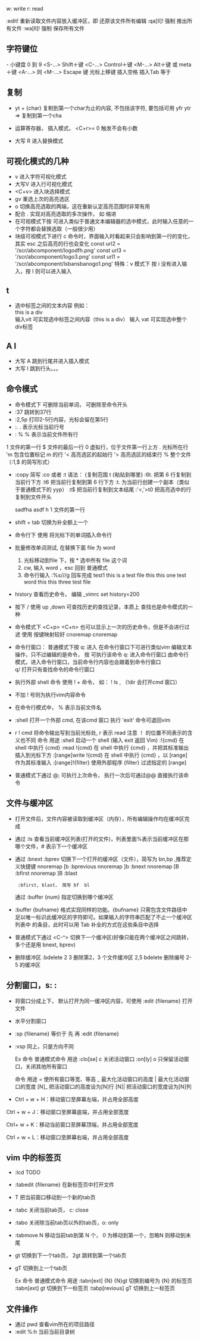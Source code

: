 w:  write
r: read

:edit! 重新读取文件内容放入缓冲区，即 还原该文件所有编辑
:qa[ll]!  强制 推出所有文件
:wa[ll]! 强制 保存所有文件

## 字符键位
<k0> - <k9> 小键盘 0 到 9 
<S-...> Shift＋键 
<C-...> Control＋键 
<M-...> Alt＋键 或 meta＋键 
<A-...> 同 <M-...> 
<Esc> Escape 键 
<Up> 光标上移键 
<Space> 插入空格 
<Tab> 插入Tab 
<CR> 等于<Enter>

## 复制
* yt + {char}  复制到第一个char为止的内容, 不包括该字符, 要包括可用 yfr
  ytr  => 复制到第一个cha

* 运算寄存器， 插入模式， <C+r>=
  0 触发不会有小数 
* 大写 R 进入替换模式

## 可视化模式的几种

* v 进入字符可视化模式
* 大写V 进入行可视化模式
* <C+v> 进入块选择模式
* gv 重选上次的高亮选区
* o 切换高亮选取的两端，这在重新认定高亮范围时非常有用
* 配合 . 实现对高亮选取的多次操作， 如 缩进
* 在可视模式下按 <C-g> 可进入类似于普通文本编辑器的选中模式，此时输入任意的一个字符都会替换选取（一般很少用）  
* 块级可视模式下进行 c 命令时，界面输入时看起来只会影响到第一行的变化，其实 esc 之后高亮的行也会变化
  const url2 = '/scr/abcomponent/logodfh.png'
  const url3 = '/scr/abcomponent/logo3.png'
  const url1 = '/scr/abcomponent/lsbansbanogo1.png'
  特殊：v 模式下 按 i 没有进入输入，按 I 则可以进入输入


## t

* 选中标签之间的文本内容
  例如：<div>this is a div</div>  输入vit 可实现选中标签之间内容（this is a div）
        输入 vat 可实现选中整个 div标签

## A  I
* 大写 A 跳到行尾并进入插入模式
* 大写 I 跳到行头。。。

## 命令模式
* 命令模式下 <C-w> 可删除当前单词， <C-u> 可删除至命令开头
* :37  跳转到37行
* :2,5p 打印2-5行内容，光标会留在第5行
* :.    . 表示光标当前行号
* : %   % 表示当前文件所有行

1 文件的第一行
$ 文件的最后一行
0 虚拟行，位于文件第一行上方
. 光标所在行
'm 包含位置标记 m 的行
'< 高亮选区的起始行
'> 高亮选区的结束行
% 整个文件（:1,$ 的简写形式）

* :copy  简写 :co  或者 :t   语法： {复制范围 t {粘贴到哪里}
  :6t. 把第 6 行复制到当前行下方
  :t6 把当前行复制到第 6 行下方
  :t. 为当前行创建一个副本（类似于普通模式下的 yyp）
  :t$ 把当前行复制到文本结尾
  :'<,'>t0 把高亮选中的行复制到文件开头

  sadfha asdf h
1 文件的第一行

* shift + tab 切换为补全额上一个
* 命令行下 使用 <C-r><C-w> 将光标下的单词插入命令行
* 批量修改单词测试, 在替换下面 file 为 word  
  1. 光标移动到file 下，按 * 选中所有 file 这个词
  2. cw, 输入 word ，esc 回到 普通模式
  3. 命令行输入 :%s//<C-r-w>/g  回车完成
  test1 this is a test file
  this this one test word
  this this three test file
* history 查看历史命令， 编辑 _vimrc   set history=200
* 按下 / 使用 up ,down 可查找历史的查找记录，本质上 查找也是命令模式的一种
* 命令模式下 <C+p> <C+n> 也可以显示上一次的历史命令，但是不会进行过滤
  使用 按键映射较好
  cnoremap <C-p> <Up>
  cnoremap <C-n> <Down>
* 命令行窗口：  普通模式下按   q:   进入
  在命令行窗口下可进行类似vim 编辑文本操作，只不过编辑的是命令， 按 <CR> 可执行该命令
  q:   进入命令行窗口
  <C-f> 由命令行模式，进入命令行窗口，当前命令行内容也会跟着到命令行窗口  
  q/   打开只有查找命令的命令行窗口

* 执行外部  shell 命令
  使用 ! + 命令， 如： ! ls  ,   （!dir  会打开cmd 窗口）
* 不加 ! 号则为执行vim内容命令

* 在命令行模式中，  % 表示当前文件名

* :shell 打开一个外部 cmd,  在该cmd 窗口 执行  'exit' 命令可退回vim

* r ! cmd   将命令输出写到当前光标处,  r 表示 read
  注意 ！ 的位置不同表示的含义也不同
  命令 用途
  :shell 启动一个 shell (输入 exit 返回 Vim)
  :!{cmd} 在 shell 中执行 {cmd}
  :read !{cmd} 在 shell 中执行 {cmd} ，并把其标准输出插入到光标下方
  :[range]write !{cmd} 在 shell 中执行 {cmd} ，以 [range] 作为其标准输入
  :[range]!{filter} 使用外部程序 {filter} 过滤指定的 [range]

* 普通模式下通过 @; 可执行上次命令， 执行一次后可通过@@ 直接执行该命令


## 文件与缓冲区
* 打开文件后，文件内容被读取到缓冲区（内存），所有编辑操作均在缓冲区完成
* 通过 :ls 查看当前缓冲区列表(打开的文件)，列表里面%表示当前缓冲区在那哪个文件，# 表示下一个缓冲区
* 通过 :bnext   :bprev  切换下一个打开的缓冲区（文件），简写为 bn,bp  ,推荐定义快捷键
  nnoremap <silent> [b :bprevious<CR> 
  nnoremap <silent> ]b :bnext<CR> 
  nnoremap <silent> [B :bfirst<CR> 
  nnoremap <silent> ]B :blast<CR> 

       :bfirst, blast， 简写 bf  bl
  通过 :buffer {num}  指定切换到哪个缓冲区

* :buffer {bufname} 格式实现同样的功能。{bufname} 只需包含文件路径中
足以唯一标识此缓冲区的字符即可。如果输入的字符串匹配了不止一个缓冲区列表中
的条目，此时可以用 Tab 补全的方式在这些条目中选择

* 普通模式下通过 <C-^> 切换下一个缓冲区(好像只能在两个缓冲区之间跳转，多个还是用 bnext, bprev)

* 删除缓冲区  :bdelete 2 3  删除第2，3 个文件缓冲区
  2,5 bdelete  删除编号 2-5 的缓冲区

## 分割窗口，s: :
* <C-w-s>   将窗口分成上下， 默认打开为同一缓冲区内容，可使用  :edit {filename} 打开文件
* <C-w-v>  水平分割窗口
* :sp {filename} 等价于 先 <C-w-s> 再 :edit {filename}
* :vsp  同上，只是方向不同

  Ex 命令 普通模式命令 用途
  :clo[se] <C-w>c 关闭活动窗口
  :on[ly] <C-w>o 只保留活动窗口，关闭其他所有窗口

  命令 用途
  <C-w>= 使所有窗口等宽、等高
  <C-w>_ 最大化活动窗口的高度
  <C-w>| 最大化活动窗口的宽度
  [N]<C-w>_ 把活动窗口的高度设为[N]行
  [N]<C-w>| 把活动窗口的宽度设为[N]列
 
* Ctrl + w + H：移动窗口至屏幕左端，并占用全部高度

Ctrl + w + J：移动窗口至屏幕底端，并占用全部宽度

Ctrl+ w + K：移动当前窗口至屏幕顶端，并占用全部宽度

Ctrl + w + L：移动窗口至屏幕右端，并占用全部高度
## vim 中的标签页
* :lcd   TODO

* :tabedit {filename} 在新标签页中打开文件 
* <c-w>T 把当前窗口移动到一个新的tab页
* :tabc  关闭当前tab页， c: close
* :tabo  关闭除当前tab页以外的tab页，o: only
* :tabmove N  移动当前tab到第 N 个，  0 为移动到第一个，忽略N 则移动到末尾
* gt 切换到下一个tab页，  2gt 跳转到第一个tab页
* gT 切换到上一个tab页

  Ex 命令 普通模式命令 用途
  :tabn[ext] {N} {N}gt 切换到编号为 {N} 的标签页
  :tabn[ext] gt 切换到下一标签页
  :tabp[revious] gT 切换到上一标签页

## 文件操作
* 通过 pwd 查看vim所在的项目路径
* :edit %:h  当前当前目录树



